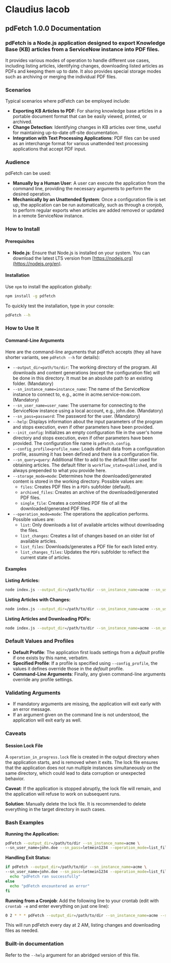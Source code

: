 # Claudius Iacob

## pdFetch 1.0.0 Documentation

### **pdFetch** is a Node.js application designed to export Knowledge Base (KB) articles from a ServiceNow instance into PDF files.
It provides various modes of operation to handle different use cases, including listing articles, identifying changes, downloading listed articles as PDFs and keeping them up to date. It also provides special storage modes such as archiving or merging the individual PDF files.

### Scenarios

Typical scenarios where pdFetch can be employed include:

- **Exporting KB Articles to PDF**: For sharing knowledge base articles in a portable document format that can be easily viewed, printed, or archived.
- **Change Detection**: Identifying changes in KB articles over time, useful for maintaining up-to-date off-site documentation.
- **Integration with Text Processing Applications**: PDF files can be used as an interchange format for various unattended text processing applications that accept PDF input.

### Audience

pdFetch can be used:

- **Manually by a Human User**: A user can execute the application from the command line, providing the necessary arguments to perform the desired operation.
- **Mechanically by an Unattended System**: Once a configuration file is set up, the application can be run automatically, such as through a cronjob, to perform regular exports when articles are added removed or updated in a remote ServiceNow instance.

### How to Install

#### Prerequisites

- **Node.js**: Ensure that Node.js is installed on your system. You can download the latest LTS version from [https://nodejs.org](https://nodejs.org/en).
#### Installation
Use `npm` to install the application globally:
  ```sh
  npm install -g pdfetch
  ```
To quickly test the installation, type in your console:
   ```sh
   pdFetch --h
   ```

### How to Use It

#### Command-Line Arguments

Here are the command-line arguments that pdFetch accepts (they all have shorter variants, see `pdFetch --h` for details):

- `--output_dir=path/to/dir`: The working directory of the program. All downloads and content generations (except the configuration file) will be done in this directory. It must be an absolute path to an existing folder. (Mandatory)
- `--sn_instance_name=instance_name`: The name of the ServiceNow instance to connect to, e.g., acme in acme.service-now.com. (Mandatory)
- `--sn_user_name=user_name`: The username for connecting to the ServiceNow instance using a local account, e.g., john.doe. (Mandatory)
- `--sn_pass=password`: The password for the user. (Mandatory)
- `--help`: Displays information about the input parameters of the program and stops execution, even if other parameters have been provided.
- `--init_config`: Initializes an empty configuration file in the user's home directory and stops execution, even if other parameters have been provided. The configuration file name is `pdFetch.config`.
- `--config_profile=profile_name`: Loads default data from a configuration profile, assuming it has been defined and there is a configuration file.
- `--sn_query=query`: Additional filter to add to the default filter used for obtaining articles. The default filter is `workflow_state=published`, and is always prepended to what you provide here.
- `--storage_mode=mode`: Determines how the downloaded/generated content is stored in the working directory. Possible values are:
  - `files`: Creates PDF files in a `PDFs` subfolder (default).
  - `archived_files`: Creates an archive of the downloaded/generated PDF files.
  - `single_file`: Creates a combined PDF file of all the downloaded/generated PDF files.
- `--operation_mode=mode`: The operations the application performs. Possible values are:
  - `list`: Only downloads a list of available articles without downloading the files.
  - `list_changes`: Creates a list of changes based on an older list of available articles.
  - `list_files`: Downloads/generates a PDF file for each listed entry.
  - `list_changes_files`: Updates the `PDFs` subfolder to reflect the current state of articles.

#### Examples

**Listing Articles:**
```sh
node index.js --output_dir=/path/to/dir --sn_instance_name=acme --sn_user_name=john.doe --sn_pass=letmein1234 --operation_mode=list
```

**Listing Articles with Changes:**
```sh
node index.js --output_dir=/path/to/dir --sn_instance_name=acme --sn_user_name=john.doe --sn_pass=letmein1234 --operation_mode=list_changes
```

**Listing Articles and Downloading PDFs:**
```sh
node index.js --output_dir=/path/to/dir --sn_instance_name=acme --sn_user_name=john.doe --sn_pass=letmein1234 --operation_mode=list_files
```

### Default Values and Profiles

- **Default Profile**: The application first loads settings from a _default_ profile if one exists by this name, verbatim.
- **Specified Profile**: If a profile is specified using `--config_profile`, the values it defines override those in the _default_ profile.
- **Command-Line Arguments**: Finally, any given command-line arguments override any profile settings.

### Validating Arguments

- If mandatory arguments are missing, the application will exit early with an error message.
- If an argument given on the command line is not understood, the application will exit early as well.

### Caveats

#### Session Lock File

A `operation_in_progress.lock` file is created in the output directory when the application starts, and is removed when it exits. The lock file ensures that the application does not run multiple instances simultaneously on the same directory, which could lead to data corruption or unexpected behavior.

**Caveat**: If the application is stopped abruptly, the lock file will remain, and the application will refuse to work on subsequent runs.

**Solution**: Manually delete the lock file. It is recommended to delete everything in the target directory in such cases.

### Bash Examples

**Running the Application:**
```sh
pdFetch --output_dir=/path/to/dir --sn_instance_name=acme \
--sn_user_name=john.doe --sn_pass=letmein1234 --operation_mode=list_files
```

**Handling Exit Status:**
```sh
if pdFetch --output_dir=/path/to/dir --sn_instance_name=acme \
--sn_user_name=john.doe --sn_pass=letmein1234 --operation_mode=list_files; then
  echo "pdFetch ran successfully"
else
  echo "pdFetch encountered an error"
fi
```

**Running from a Cronjob**: Add the following line to your crontab (edit with `crontab -e` and enter everything on just one line):
```sh
0 2 * * * pdFetch --output_dir=/path/to/dir --sn_instance_name=acme --sn_user_name=john.doe --sn_pass=letmein1234 --operation_mode=list_changes_files --storage_mode=files
```
This will run pdFetch every day at 2 AM, listing changes and downloading files as needed.

### Built-in documentation

Refer to the `--help` argument for an abridged version of this file.